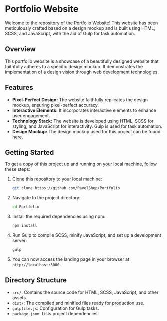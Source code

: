 # Portfolio Website

Welcome to the repository of the Portfolio Website! This website has been meticulously crafted based on a design mockup and is built using HTML, SCSS, and JavaScript, with the aid of Gulp for task automation.

## Overview

This portfolio website is a showcase of a beautifully designed website that faithfully adheres to a specific design mockup. It demonstrates the implementation of a design vision through web development technologies.

## Features

- **Pixel-Perfect Design:** The website faithfully replicates the design mockup, ensuring pixel-perfect accuracy.
- **Interactive Elements:** It incorporates interactive elements to enhance user engagement.
- **Technology Stack:** The website is developed using HTML, SCSS for styling, and JavaScript for interactivity. Gulp is used for task automation.
- **Design Mockup:** The design mockup used for this project can be found [here](https://www.figma.com/file/3IliX6lF3vgJFsDmYm01x9/Portfolio-Layout?node-id=0%3A1&mode=dev).

## Getting Started

To get a copy of this project up and running on your local machine, follow these steps:

1. Clone this repository to your local machine:

    ```bash
    git clone https://github.com/PavelShep/Portfolio
    ```

2. Navigate to the project directory:

    ```bash
    cd Portfolio
    ```

3. Install the required dependencies using npm:

    ```bash
    npm install
    ```

4. Run Gulp to compile SCSS, minify JavaScript, and set up a development server:

    ```bash
    gulp
    ```

5. You can now access the landing page in your browser at `http://localhost:3000`.
 
## Directory Structure
- `src/`: Contains the source code for HTML, SCSS, JavaScript, and other assets.
- `dist/`: The compiled and minified files ready for production use.
- `gulpfile.js`: Configuration for Gulp tasks.
- `package.json`: Lists project dependencies.
